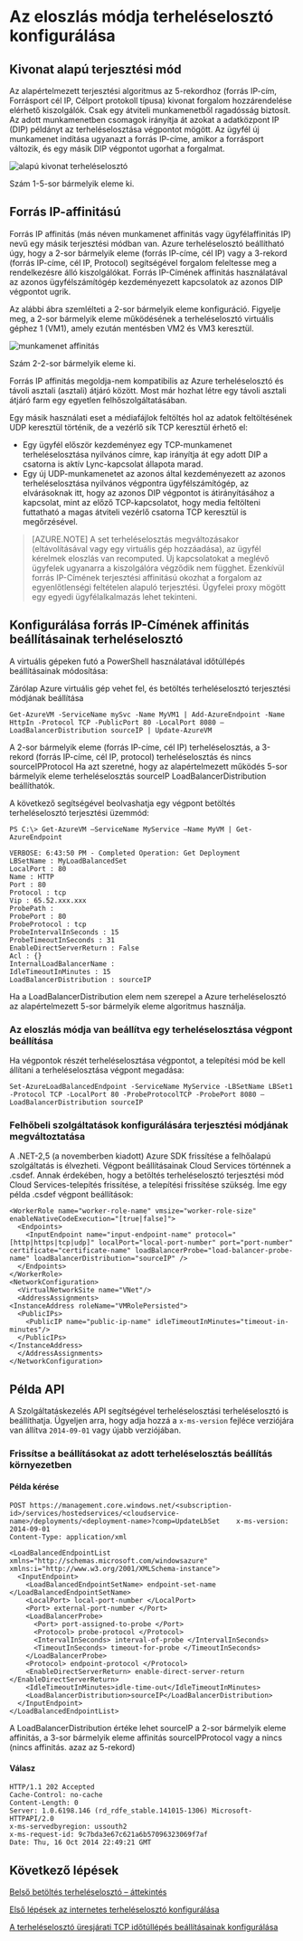 <properties
   pageTitle="Terheléselosztó terjesztési mód beállítása |} Microsoft Azure"
   description="Azure terhelési terheléselosztó terjesztési módja a forrás IP affinitás támogatási konfigurálása"
   services="load-balancer"
   documentationCenter="na"
   authors="sdwheeler"
   manager="carmonm"
   editor="tysonn" />
<tags
   ms.service="load-balancer"
   ms.devlang="na"
   ms.topic="article"
   ms.tgt_pltfrm="na"
   ms.workload="infrastructure-services"
   ms.date="10/24/2016"
   ms.author="sewhee" />


# <a name="configure-the-distribution-mode-for-load-balancer"></a>Az eloszlás módja terheléselosztó konfigurálása

## <a name="hash-based-distribution-mode"></a>Kivonat alapú terjesztési mód

Az alapértelmezett terjesztési algoritmus az 5-rekordhoz (forrás IP-cím, Forrásport cél IP, Célport protokoll típusa) kivonat forgalom hozzárendelése elérhető kiszolgálók. Csak egy átviteli munkamenetből ragadósság biztosít. Az adott munkamenetben csomagok irányítja át azokat a adatközpont IP (DIP) példányt az terheléselosztása végpontot mögött. Az ügyfél új munkamenet indítása ugyanazt a forrás IP-címe, amikor a forrásport változik, és egy másik DIP végpontot ugorhat a forgalmat.

![alapú kivonat terheléselosztó](./media/load-balancer-distribution-mode/load-balancer-distribution.png)

Szám 1-5-sor bármelyik eleme ki.

## <a name="source-ip-affinity-mode"></a>Forrás IP-affinitású

Forrás IP affinitás (más néven munkamenet affinitás vagy ügyfélaffinitás IP) nevű egy másik terjesztési módban van. Azure terheléselosztó beállítható úgy, hogy a 2-sor bármelyik eleme (forrás IP-címe, cél IP) vagy a 3-rekord (forrás IP-címe, cél IP, Protocol) segítségével forgalom feleltesse meg a rendelkezésre álló kiszolgálókat. Forrás IP-Címének affinitás használatával az azonos ügyfélszámítógép kezdeményezett kapcsolatok az azonos DIP végpontot ugrik.

Az alábbi ábra szemlélteti a 2-sor bármelyik eleme konfiguráció. Figyelje meg, a 2-sor bármelyik eleme működésének a terheléselosztó virtuális géphez 1 (VM1), amely ezután mentésben VM2 és VM3 keresztül.

![munkamenet affinitás](./media/load-balancer-distribution-mode/load-balancer-session-affinity.png)

Szám 2-2-sor bármelyik eleme ki.

Forrás IP affinitás megoldja-nem kompatibilis az Azure terheléselosztó és távoli asztali (asztali) átjáró között. Most már hozhat létre egy távoli asztali átjáró farm egy egyetlen felhőszolgáltatásában.

Egy másik használati eset a médiafájlok feltöltés hol az adatok feltöltésének UDP keresztül történik, de a vezérlő sík TCP keresztül érhető el:

- Egy ügyfél először kezdeményez egy TCP-munkamenet terheléselosztása nyilvános címre, kap irányítja át egy adott DIP a csatorna is aktív Lync-kapcsolat állapota marad.
- Egy új UDP-munkamenetet az azonos által kezdeményezett az azonos terheléselosztása nyilvános végpontra ügyfélszámítógép, az elvárásoknak itt, hogy az azonos DIP végpontot is átirányításához a kapcsolat, mint az előző TCP-kapcsolatot, hogy media feltölteni futtatható a magas átviteli vezérlő csatorna TCP keresztül is megőrzésével.

>[AZURE.NOTE] A set terheléselosztás megváltozásakor (eltávolításával vagy egy virtuális gép hozzáadása), az ügyfél kérelmek eloszlás van recomputed. Új kapcsolatokat a meglévő ügyfelek ugyanarra a kiszolgálóra végződik nem függhet. Ezenkívül forrás IP-Címének terjesztési affinitású okozhat a forgalom az egyenlőtlenségi feltételen alapuló terjesztési. Ügyfelei proxy mögött egy egyedi ügyfélalkalmazás lehet tekinteni.

## <a name="configuring-source-ip-affinity-settings-for-load-balancer"></a>Konfigurálása forrás IP-Címének affinitás beállításainak terheléselosztó

A virtuális gépeken futó a PowerShell használatával időtúllépés beállításainak módosítása:

Zárólap Azure virtuális gép vehet fel, és betöltés terheléselosztó terjesztési módjának beállítása

    Get-AzureVM -ServiceName mySvc -Name MyVM1 | Add-AzureEndpoint -Name HttpIn -Protocol TCP -PublicPort 80 -LocalPort 8080 –LoadBalancerDistribution sourceIP | Update-AzureVM

A 2-sor bármelyik eleme (forrás IP-címe, cél IP) terheléselosztás, a 3-rekord (forrás IP-címe, cél IP, protocol) terheléselosztás és nincs sourceIPProtocol Ha azt szeretné, hogy az alapértelmezett működés 5-sor bármelyik eleme terheléselosztás sourceIP LoadBalancerDistribution beállíthatók.

A következő segítségével beolvashatja egy végpont betöltés terheléselosztó terjesztési üzemmód:

    PS C:\> Get-AzureVM –ServiceName MyService –Name MyVM | Get-AzureEndpoint

    VERBOSE: 6:43:50 PM - Completed Operation: Get Deployment
    LBSetName : MyLoadBalancedSet
    LocalPort : 80
    Name : HTTP
    Port : 80
    Protocol : tcp
    Vip : 65.52.xxx.xxx
    ProbePath :
    ProbePort : 80
    ProbeProtocol : tcp
    ProbeIntervalInSeconds : 15
    ProbeTimeoutInSeconds : 31
    EnableDirectServerReturn : False
    Acl : {}
    InternalLoadBalancerName :
    IdleTimeoutInMinutes : 15
    LoadBalancerDistribution : sourceIP

Ha a LoadBalancerDistribution elem nem szerepel a Azure terheléselosztó az alapértelmezett 5-sor bármelyik eleme algoritmus használja.

### <a name="set-the-distribution-mode-on-a-load-balanced-endpoint-set"></a>Az eloszlás módja van beállítva egy terheléselosztása végpont beállítása

Ha végpontok részét terheléselosztása végpontot, a telepítési mód be kell állítani a terheléselosztása végpont megadása:

    Set-AzureLoadBalancedEndpoint -ServiceName MyService -LBSetName LBSet1 -Protocol TCP -LocalPort 80 -ProbeProtocolTCP -ProbePort 8080 –LoadBalancerDistribution sourceIP

### <a name="cloud-service-configuration-to-change-distribution-mode"></a>Felhőbeli szolgáltatások konfigurálására terjesztési módjának megváltoztatása

A .NET-2,5 (a novemberben kiadott) Azure SDK frissítése a felhőalapú szolgáltatás is élvezheti. Végpont beállításainak Cloud Services történnek a .csdef. Annak érdekében, hogy a betöltés terheléselosztó terjesztési mód Cloud Services-telepítés frissítése, a telepítési frissítése szükség.
Íme egy példa .csdef végpont beállítások:

    <WorkerRole name="worker-role-name" vmsize="worker-role-size" enableNativeCodeExecution="[true|false]">
      <Endpoints>
        <InputEndpoint name="input-endpoint-name" protocol="[http|https|tcp|udp]" localPort="local-port-number" port="port-number" certificate="certificate-name" loadBalancerProbe="load-balancer-probe-name" loadBalancerDistribution="sourceIP" />
      </Endpoints>
    </WorkerRole>
    <NetworkConfiguration>
      <VirtualNetworkSite name="VNet"/>
      <AddressAssignments>
    <InstanceAddress roleName="VMRolePersisted">
      <PublicIPs>
        <PublicIP name="public-ip-name" idleTimeoutInMinutes="timeout-in-minutes"/>
      </PublicIPs>
    </InstanceAddress>
      </AddressAssignments>
    </NetworkConfiguration>

## <a name="api-example"></a>Példa API

A Szolgáltatáskezelés API segítségével terheléselosztási terheléselosztó is beállíthatja. Ügyeljen arra, hogy adja hozzá a `x-ms-version` fejléce verziójára van állítva `2014-09-01` vagy újabb verziójában.

### <a name="update-the-configuration-of-the-specified-load-balanced-set-in-a-deployment"></a>Frissítse a beállításokat az adott terheléselosztás beállítás környezetben

#### <a name="request-example"></a>Példa kérése

    POST https://management.core.windows.net/<subscription-id>/services/hostedservices/<cloudservice-name>/deployments/<deployment-name>?comp=UpdateLbSet    x-ms-version: 2014-09-01
    Content-Type: application/xml

    <LoadBalancedEndpointList xmlns="http://schemas.microsoft.com/windowsazure" xmlns:i="http://www.w3.org/2001/XMLSchema-instance">
      <InputEndpoint>
        <LoadBalancedEndpointSetName> endpoint-set-name </LoadBalancedEndpointSetName>
        <LocalPort> local-port-number </LocalPort>
        <Port> external-port-number </Port>
        <LoadBalancerProbe>
          <Port> port-assigned-to-probe </Port>
          <Protocol> probe-protocol </Protocol>
          <IntervalInSeconds> interval-of-probe </IntervalInSeconds>
          <TimeoutInSeconds> timeout-for-probe </TimeoutInSeconds>
        </LoadBalancerProbe>
        <Protocol> endpoint-protocol </Protocol>
        <EnableDirectServerReturn> enable-direct-server-return </EnableDirectServerReturn>
        <IdleTimeoutInMinutes>idle-time-out</IdleTimeoutInMinutes>
        <LoadBalancerDistribution>sourceIP</LoadBalancerDistribution>
      </InputEndpoint>
    </LoadBalancedEndpointList>

A LoadBalancerDistribution értéke lehet sourceIP a 2-sor bármelyik eleme affinitás, a 3-sor bármelyik eleme affinitás sourceIPProtocol vagy a nincs (nincs affinitás. azaz az 5-rekord)

#### <a name="response"></a>Válasz

    HTTP/1.1 202 Accepted
    Cache-Control: no-cache
    Content-Length: 0
    Server: 1.0.6198.146 (rd_rdfe_stable.141015-1306) Microsoft-HTTPAPI/2.0
    x-ms-servedbyregion: ussouth2
    x-ms-request-id: 9c7bda3e67c621a6b57096323069f7af
    Date: Thu, 16 Oct 2014 22:49:21 GMT

## <a name="next-steps"></a>Következő lépések

[Belső betöltés terheléselosztó – áttekintés](load-balancer-internal-overview.md)

[Első lépések az internetes terheléselosztó konfigurálása](load-balancer-get-started-internet-arm-ps.md)

[A terheléselosztó üresjárati TCP időtúllépés beállításainak konfigurálása](load-balancer-tcp-idle-timeout.md)
